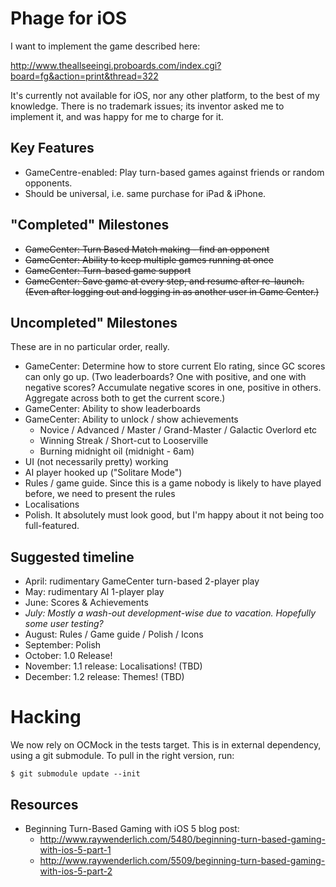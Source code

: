 Phage for iOS
=============

I want to implement the game described here:

http://www.theallseeingi.proboards.com/index.cgi?board=fg&action=print&thread=322

It's currently not available for iOS, nor any other platform, to the
best of my knowledge. There is no trademark issues; its inventor asked
me to implement it, and was happy for me to charge for it.

Key Features
------------

* GameCentre-enabled: Play turn-based games against friends or random opponents.
* Should be universal, i.e. same purchase for iPad & iPhone.

"Completed" Milestones
----------------------

* <del>GameCenter: Turn Based Match making - find an opponent</del>
* <del>GameCenter: Ability to keep multiple games running at once</del>
* <del>GameCenter: Turn-based game support</del>
* <del>GameCenter: Save game at every step, and resume after re-launch. (Even after logging out and logging in as another user in Game Center.)</del>

Uncompleted" Milestones
-----------------------

These are in no particular order, really.

* GameCenter: Determine how to store current Elo rating, since GC scores can only go up. (Two leaderboards? One with positive, and one with negative scores? Accumulate negative scores in one, positive in others. Aggregate across both to get the current score.)
* GameCenter: Ability to show leaderboards
* GameCenter: Ability to unlock / show achievements
  * Novice / Advanced / Master / Grand-Master / Galactic Overlord etc
  * Winning Streak / Short-cut to Looserville
  * Burning midnight oil (midnight - 6am)
* UI (not necessarily pretty) working
* AI player hooked up ("Solitare Mode")
* Rules / game guide. Since this is a game nobody is likely to have played before, we need to present the rules
* Localisations
* Polish. It absolutely must look good, but I'm happy about it not being too full-featured.

Suggested timeline
------------------

* April: rudimentary GameCenter turn-based 2-player play
* May: rudimentary AI 1-player play
* June: Scores & Achievements
* *July: Mostly a  wash-out development-wise due to vacation. Hopefully some user testing?*
* August: Rules / Game guide / Polish / Icons
* September: Polish
* October: 1.0 Release!
* November: 1.1 release: Localisations! (TBD)
* December: 1.2 release: Themes! (TBD)


Hacking
=======

We now rely on OCMock in the tests target. This is in external
dependency, using a git submodule. To pull in the right version, run:

    $ git submodule update --init

Resources
---------
* Beginning Turn-Based Gaming with iOS 5 blog post:
  * http://www.raywenderlich.com/5480/beginning-turn-based-gaming-with-ios-5-part-1
  * http://www.raywenderlich.com/5509/beginning-turn-based-gaming-with-ios-5-part-2
